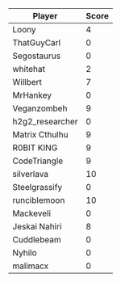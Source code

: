 | Player          | Score |
| --------------- | ----- |
| Loony           | 4     |
| ThatGuyCarl     | 0     |
| Segostaurus     | 0     |
| whitehat        | 2     |
| Willbert        | 7     |
| MrHankey        | 0     |
| Veganzombeh     | 9     |
| h2g2_researcher | 0     |
| Matrix Cthulhu  | 9     |
| R0BIT KING      | 9     |
| CodeTriangle    | 9     |
| silverlava      | 10    |
| Steelgrassify   | 0     |
| runciblemoon    | 10    |
| Mackeveli       | 0     |
| Jeskai Nahiri   | 8     |
| Cuddlebeam      | 0     |
| Nyhilo          | 0     |
| malimacx        | 0     |